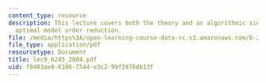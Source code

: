 ```yaml
---
content_type: resource
description: This lecture covers both the theory and an algorithmic side of Hankel
  optimal model order reduction.
file: /media/https%3A/open-learning-course-data-rc.s3.amazonaws.com/6-245-multivariable-control-systems-spring-2004/f9403ae861067544e3c299f2876db13f_lec9_6245_2004.pdf
file_type: application/pdf
resourcetype: Document
title: lec9_6245_2004.pdf
uid: f9403ae8-6106-7544-e3c2-99f2876db13f
---
```

